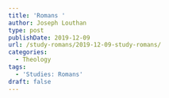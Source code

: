 ```yaml
---
title: 'Romans '
author: Joseph Louthan
type: post
publishDate: 2019-12-09
url: /study-romans/2019-12-09-study-romans/
categories:
  - Theology
tags:
  - 'Studies: Romans'
draft: false
---
```

